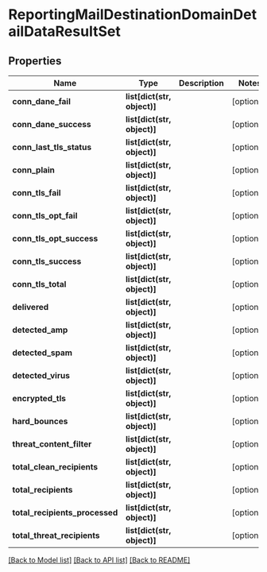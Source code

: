 # ReportingMailDestinationDomainDetailDataResultSet

## Properties
Name | Type | Description | Notes
------------ | ------------- | ------------- | -------------
**conn_dane_fail** | **list[dict(str, object)]** |  | [optional] 
**conn_dane_success** | **list[dict(str, object)]** |  | [optional] 
**conn_last_tls_status** | **list[dict(str, object)]** |  | [optional] 
**conn_plain** | **list[dict(str, object)]** |  | [optional] 
**conn_tls_fail** | **list[dict(str, object)]** |  | [optional] 
**conn_tls_opt_fail** | **list[dict(str, object)]** |  | [optional] 
**conn_tls_opt_success** | **list[dict(str, object)]** |  | [optional] 
**conn_tls_success** | **list[dict(str, object)]** |  | [optional] 
**conn_tls_total** | **list[dict(str, object)]** |  | [optional] 
**delivered** | **list[dict(str, object)]** |  | [optional] 
**detected_amp** | **list[dict(str, object)]** |  | [optional] 
**detected_spam** | **list[dict(str, object)]** |  | [optional] 
**detected_virus** | **list[dict(str, object)]** |  | [optional] 
**encrypted_tls** | **list[dict(str, object)]** |  | [optional] 
**hard_bounces** | **list[dict(str, object)]** |  | [optional] 
**threat_content_filter** | **list[dict(str, object)]** |  | [optional] 
**total_clean_recipients** | **list[dict(str, object)]** |  | [optional] 
**total_recipients** | **list[dict(str, object)]** |  | [optional] 
**total_recipients_processed** | **list[dict(str, object)]** |  | [optional] 
**total_threat_recipients** | **list[dict(str, object)]** |  | [optional] 

[[Back to Model list]](../README.md#documentation-for-models) [[Back to API list]](../README.md#documentation-for-api-endpoints) [[Back to README]](../README.md)

